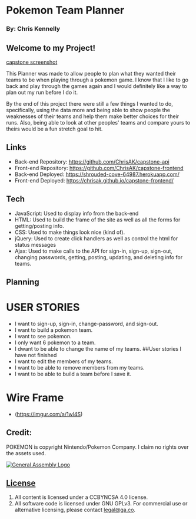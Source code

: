 
# Pokemon Team Planner
### By: Chris Kennelly

## Welcome to my Project!

[capstone screenshot](https://i.imgur.com/HUDVr9n.png)

This Planner was made to allow people to plan what they wanted their teams to be when playing through a pokemon game. I know that I like to go back and play through the games again and I would definitely like a way to plan out my run before I do it.

By the end of this project there were still a few things I wanted to do, specifically, using the data more and being able to show people the weaknesses of their teams and help them make better choices for their runs. Also, being able to look at other peoples' teams and compare yours to theirs would be a fun stretch goal to hit.


## Links

- Back-end Repository: https://github.com/ChrisAK/capstone-api
- Front-end Repository: https://github.com/ChrisAK/capstone-frontend
- Back-end Deployed: https://shrouded-cove-64987.herokuapp.com/
- Front-end Deployed: https://chrisak.github.io/capstone-frontend/

## Tech

- JavaScript: Used to display info from the back-end
- HTML: Used to build the frame of the site as well as all the forms for getting/posting info.
- CSS: Used to make things look nice (kind of).
- jQuery: Used to create click handlers as well as control the html for status messages
- Ajax: Used to make calls to the API for sign-in, sign-up, sign-out, changing passwords, getting, posting, updating, and deleting info for teams.

## Planning
# USER STORIES
- I want to sign-up, sign-in, change-password, and sign-out.
- I want to build a pokemon team.
- I want to see pokemon.
- I only want 6 pokemon to a team.
- I dwant to be able to change the name of my teams.
##User stories I have not finished
- I want to edit the members of my teams.
- I want to be able to remove members from my teams.
- I want to be able to build a team before I save it.

# Wire Frame
- (https://imgur.com/a/1wl4S)

## Credit:
POKEMON is copyright Nintendo/Pokemon Company. I claim no rights over the assets used.

[![General Assembly Logo](https://camo.githubusercontent.com/1a91b05b8f4d44b5bbfb83abac2b0996d8e26c92/687474703a2f2f692e696d6775722e636f6d2f6b6538555354712e706e67)](https://generalassemb.ly/education/web-development-immersive)

## [License](LICENSE)

1.  All content is licensed under a CC­BY­NC­SA 4.0 license.
1.  All software code is licensed under GNU GPLv3. For commercial use or
    alternative licensing, please contact legal@ga.co.
